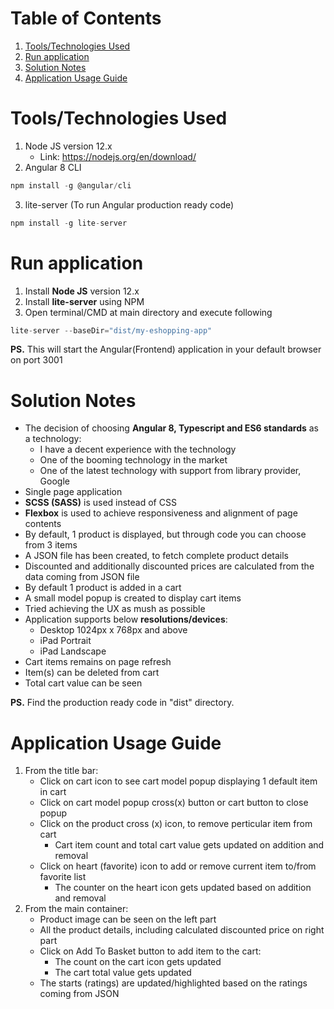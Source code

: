 # Table of Contents
1. [Tools/Technologies Used](#section1)
2. [Run application](#section2)
3. [Solution Notes](#section3)
4. [Application Usage Guide](#section4)

<div id='section1'/>

# Tools/Technologies Used
1. Node JS version 12.x
    - Link: https://nodejs.org/en/download/
2. Angular 8 CLI
```javascript
npm install -g @angular/cli
```
3. lite-server (To run Angular production ready code)
```javascript
npm install -g lite-server
```

<div id='section2'/>

# Run application
1. Install **Node JS** version 12.x
2. Install **lite-server** using NPM
3. Open terminal/CMD at main directory and execute following
```javascript
lite-server --baseDir="dist/my-eshopping-app"
```
**PS.** This will start the Angular(Frontend) application in your default browser on port 3001

<div id='section3'/>

# Solution Notes
- The decision of choosing **Angular 8, Typescript and ES6 standards** as a technology:
    - I have a decent experience with the technology
    - One of the booming technology in the market
    - One of the latest technology with support from library provider, Google
- Single page application
- **SCSS (SASS)** is used instead of CSS
- **Flexbox** is used to achieve responsiveness and alignment of page contents
- By default, 1 product is displayed, but through code you can choose from 3 items
- A JSON file has been created, to fetch complete product details
- Discounted and additionally discounted prices are calculated from the data coming from JSON file
- By default 1 product is added in a cart
- A small model popup is created to display cart items
- Tried achieving the UX as mush as possible
- Application supports below **resolutions/devices**:
    - Desktop 1024px x 768px and above
    - iPad Portrait
    - iPad Landscape
- Cart items remains on page refresh
- Item(s) can be deleted from cart
- Total cart value can be seen

**PS.** Find the production ready code in "dist" directory.

<div id='section4'/>

# Application Usage Guide
1. From the title bar:
    - Click on cart icon to see cart model popup displaying 1 default item in cart
    - Click on cart model popup cross(x) button or cart button to close popup
    - Click on the product cross (x) icon, to remove perticular item from cart
        - Cart item count and total cart value gets updated on addition and removal
    - Click on heart (favorite) icon to add or remove current item to/from favorite list
        - The counter on the heart icon gets updated based on addition and removal
2.  From the main container:
    - Product image can be seen on the left part
    - All the product details, including calculated discounted price on right part
    - Click on Add To Basket button to add item to the cart:
        - The count on the cart icon gets updated
        - The cart total value gets updated
    - The starts (ratings) are updated/highlighted based on the ratings coming from JSON